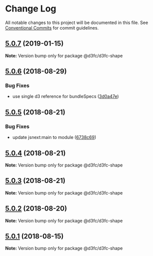 # Change Log

All notable changes to this project will be documented in this file.
See [Conventional Commits](https://conventionalcommits.org) for commit guidelines.

<a name="5.0.7"></a>
## [5.0.7](https://github.com/d3fc/d3fc/compare/@d3fc/d3fc-shape@5.0.6...@d3fc/d3fc-shape@5.0.7) (2019-01-15)




**Note:** Version bump only for package @d3fc/d3fc-shape

<a name="5.0.6"></a>
## [5.0.6](https://github.com/d3fc/d3fc/compare/@d3fc/d3fc-shape@5.0.5...@d3fc/d3fc-shape@5.0.6) (2018-08-29)


### Bug Fixes

* use single d3 reference for bundleSpecs ([3d0a47e](https://github.com/d3fc/d3fc/commit/3d0a47e))




<a name="5.0.5"></a>
## [5.0.5](https://github.com/d3fc/d3fc/compare/@d3fc/d3fc-shape@5.0.4...@d3fc/d3fc-shape@5.0.5) (2018-08-21)


### Bug Fixes

* update jsnext:main to module ([6738c69](https://github.com/d3fc/d3fc/commit/6738c69))




<a name="5.0.4"></a>
## [5.0.4](https://github.com/d3fc/d3fc/compare/@d3fc/d3fc-shape@5.0.3...@d3fc/d3fc-shape@5.0.4) (2018-08-21)




**Note:** Version bump only for package @d3fc/d3fc-shape

<a name="5.0.3"></a>
## [5.0.3](https://github.com/d3fc/d3fc-shape/compare/@d3fc/d3fc-shape@5.0.2...@d3fc/d3fc-shape@5.0.3) (2018-08-21)




**Note:** Version bump only for package @d3fc/d3fc-shape

<a name="5.0.2"></a>
## [5.0.2](https://github.com/d3fc/d3fc/compare/@d3fc/d3fc-shape@5.0.1...@d3fc/d3fc-shape@5.0.2) (2018-08-20)




**Note:** Version bump only for package @d3fc/d3fc-shape

<a name="5.0.1"></a>
## [5.0.1](https://github.com/d3fc/d3fc/compare/@d3fc/d3fc-shape@5.0.0...@d3fc/d3fc-shape@5.0.1) (2018-08-15)




**Note:** Version bump only for package @d3fc/d3fc-shape
